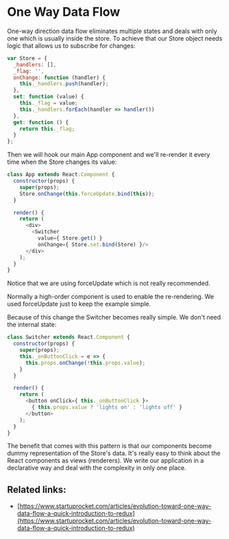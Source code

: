# One Way Data Flow

One-way direction data flow eliminates multiple states and deals with only one which is usually inside the store. To achieve that our Store object needs logic that allows us to subscribe for changes:

```javascript
var Store = {
  _handlers: [],
  _flag: '',
  onChange: function (handler) {
    this._handlers.push(handler);
  },
  set: function (value) {
    this._flag = value;
    this._handlers.forEach(handler => handler())
  },
  get: function () {
    return this._flag;
  }
};
```

Then we will hook our main App component and we'll re-render it every time when the Store changes its value:

```javascript
class App extends React.Component {
  constructor(props) {
    super(props);
    Store.onChange(this.forceUpdate.bind(this));
  }

  render() {
    return (
      <div>
        <Switcher
          value={ Store.get() }
          onChange={ Store.set.bind(Store) }/>
      </div>
    );
  }
}
```

Notice that we are using forceUpdate which is not really recommended.

Normally a high-order component is used to enable the re-rendering. We used forceUpdate just to keep the example simple.

Because of this change the Switcher becomes really simple. We don't need the internal state:

```javascript
class Switcher extends React.Component {
  constructor(props) {
    super(props);
    this._onButtonClick = e => {
      this.props.onChange(!this.props.value);
    }
  }

  render() {
    return (
      <button onClick={ this._onButtonClick }>
        { this.props.value ? 'lights on' : 'lights off' }
      </button>
    );
  }
}
```

The benefit that comes with this pattern is that our components become dummy representation of the Store's data. It's really easy to think about the React components as views \(renderers\). We write our application in a declarative way and deal with the complexity in only one place.

## Related links:

* [https://www.startuprocket.com/articles/evolution-toward-one-way-data-flow-a-quick-introduction-to-redux](https://www.startuprocket.com/articles/evolution-toward-one-way-data-flow-a-quick-introduction-to-redux)

